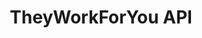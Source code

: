 ---
schema: default
title: TheyWorkForYou API
organization: mySociety
notes: >-
  Explore TheyWorkForYou's information on UK Politicians, parliamentary debates,
  written answers, and written ministerial statements. 
resources:
  - name: TheyWorkForYou API
    url: 'https://www.theyworkforyou.com/api/'
    format: api
  - name: Python Bindings
    url: 'https://code.google.com/archive/p/twfython/'
    format: binding
license: ''
category:
  - People
  - APIs
  - United Kingdom
maintainer: mySociety
maintainer_email: ''
last_modified: ''
more_info: ''
---